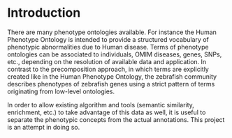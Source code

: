 # Introduction
There are many phenotype ontologies available. For instance the Human Phenotype Ontology is intended to provide a structured vocabulary of phenotypic abnormalities due to Human disease. Terms of phenotype ontologies can be associated to individuals, OMIM diseases, genes, SNPs, etc., depending on the resolution of available data and application. In contrast to the precomposition approach, in which terms are explicitly created like in the Human Phenotype Ontology, the zebrafish community describes phenotypes of zebrafish genes using a strict pattern of terms originating from low-level ontologies.

In order to allow existing algorithm and tools (semantic similarity, enrichment, etc.) to take advantage of this data as well, it is useful to separate the phenotypic concepts from the actual annotations. This project is an attempt in doing so.
